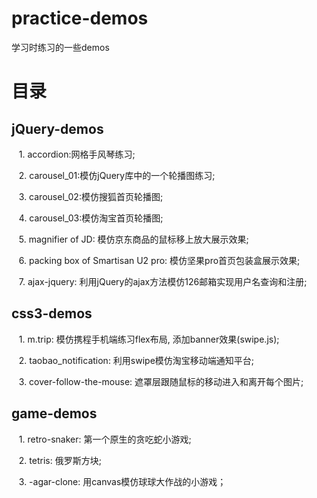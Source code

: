 # practice-demos
学习时练习的一些demos

# 目录

## jQuery-demos 

    1. accordion:网格手风琴练习;    
 
    2. carousel_01:模仿jQuery库中的一个轮播图练习;
    
    3. carousel_02:模仿搜狐首页轮播图;
    
    4. carousel_03:模仿淘宝首页轮播图;
 
    5. magnifier of JD: 模仿京东商品的鼠标移上放大展示效果;
 
     6. packing box of Smartisan U2 pro: 模仿坚果pro首页包装盒展示效果;
  
    7. ajax-jquery: 利用jQuery的ajax方法模仿126邮箱实现用户名查询和注册;  


## css3-demos

    1. m.trip: 模仿携程手机端练习flex布局, 添加banner效果(swipe.js);
    
    2. taobao_notification: 利用swipe模仿淘宝移动端通知平台;

    3. cover-follow-the-mouse: 遮罩层跟随鼠标的移动进入和离开每个图片;



## game-demos


    1. retro-snaker: 第一个原生的贪吃蛇小游戏;
    
    2. tetris: 俄罗斯方块;
 
    3. -agar-clone: 用canvas模仿球球大作战的小游戏；

